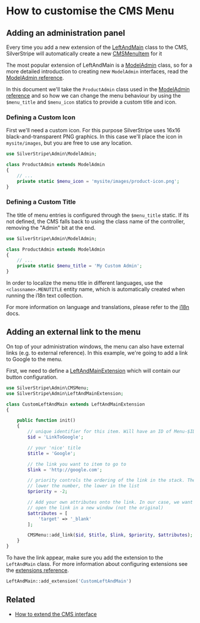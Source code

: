 # How to customise the CMS Menu

## Adding an administration panel

Every time you add a new extension of the [LeftAndMain](api:SilverStripe\Admin\LeftAndMain) class to the CMS,
SilverStripe will automatically create a new [CMSMenuItem](api:SilverStripe\Admin\CMSMenuItem) for it

The most popular extension of LeftAndMain is a [ModelAdmin](api:SilverStripe\Admin\ModelAdmin) class, so
for a more detailed introduction to creating new `ModelAdmin` interfaces, read
the [ModelAdmin reference](../modeladmin).

In this document we'll take the `ProductAdmin` class used in the
[ModelAdmin reference](../modeladmin#setup) and so how we can change
the menu behaviour by using the `$menu_title` and `$menu_icon` statics to
provide a custom title and icon.

### Defining a Custom Icon

First we'll need a custom icon. For this purpose SilverStripe uses 16x16
black-and-transparent PNG graphics. In this case we'll place the icon in
`mysite/images`, but you are free to use any location.


```php
use SilverStripe\Admin\ModelAdmin;

class ProductAdmin extends ModelAdmin 
{
    // ...
    private static $menu_icon = 'mysite/images/product-icon.png';
}
```

### Defining a Custom Title

The title of menu entries is configured through the `$menu_title` static.
If its not defined, the CMS falls back to using the class name of the
controller, removing the "Admin" bit at the end.


```php
use SilverStripe\Admin\ModelAdmin;

class ProductAdmin extends ModelAdmin 
{
    // ...
    private static $menu_title = 'My Custom Admin';
}
```

In order to localize the menu title in different languages, use the
`<classname>.MENUTITLE` entity name, which is automatically created when running
the i18n text collection.

For more information on language and translations, please refer to the
[i18n](/developer_guides/i18n) docs.

## Adding an external link to the menu

On top of your administration windows, the menu can also have external links
(e.g. to external reference). In this example, we're going to add a link to
Google to the menu.

First, we need to define a [LeftAndMainExtension](api:SilverStripe\Admin\LeftAndMainExtension) which will contain our
button configuration.


```php
use SilverStripe\Admin\CMSMenu;
use SilverStripe\Admin\LeftAndMainExtension;

class CustomLeftAndMain extends LeftAndMainExtension 
{

    public function init() 
    {
        // unique identifier for this item. Will have an ID of Menu-$ID
        $id = 'LinkToGoogle';

        // your 'nice' title
        $title = 'Google';

        // the link you want to item to go to
        $link = 'http://google.com';

        // priority controls the ordering of the link in the stack. The
        // lower the number, the lower in the list
        $priority = -2;

        // Add your own attributes onto the link. In our case, we want to
        // open the link in a new window (not the original)
        $attributes = [
            'target' => '_blank'
        ];

        CMSMenu::add_link($id, $title, $link, $priority, $attributes);
    }
}
```

To have the link appear, make sure you add the extension to the `LeftAndMain`
class. For more information about configuring extensions see the
[extensions reference](/developer_guides/extending/extensions).


```php
LeftAndMain::add_extension('CustomLeftAndMain')
```

## Related

 * [How to extend the CMS interface](extend_cms_interface)
